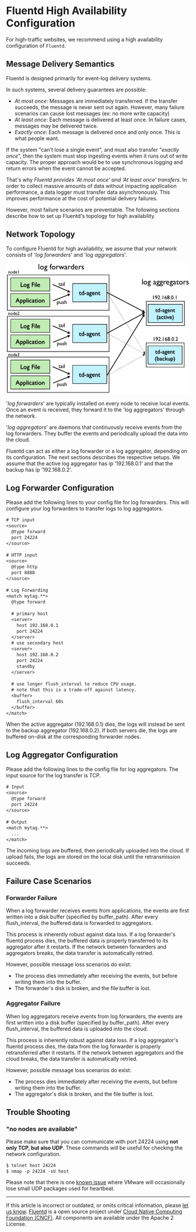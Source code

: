# Fluentd High Availability Configuration

For high-traffic websites, we recommend using a high availability
configuration of `Fluentd`.


## Message Delivery Semantics

Fluentd is designed primarily for event-log delivery systems.

In such systems, several delivery guarantees are possible:

-   *At most once*: Messages are immediately transferred. If the
    transfer succeeds, the message is never sent out again. However,
    many failure scenarios can cause lost messages (ex: no more write
    capacity)
-   *At least once*: Each message is delivered at least once. In failure
    cases, messages may be delivered twice.
-   *Exactly once*: Each message is delivered once and only once. This
    is what people want.

If the system "can't lose a single event", and must also transfer
"*exactly once*", then the system must stop ingesting events when it
runs out of write capacity. The proper approach would be to use
synchronous logging and return errors when the event cannot be accepted.

That's why *Fluentd provides 'At most once' and 'At least once'
transfers*. In order to collect massive amounts of data without
impacting application performance, a data logger must transfer data
asynchronously. This improves performance at the cost of potential
delivery failures.

However, most failure scenarios are preventable. The following sections
describe how to set up Fluentd's topology for high availability.


## Network Topology

To configure Fluentd for high availability, we assume that your network
consists of '*log forwarders*' and '*log aggregators*'.

![](/images/fluentd_ha.png)

'*log forwarders*' are typically installed on every node to receive
local events. Once an event is received, they forward it to the 'log
aggregators' through the network.

'*log aggregators*' are daemons that continuously receive events from
the log forwarders. They buffer the events and periodically upload the
data into the cloud.

Fluentd can act as either a log forwarder or a log aggregator, depending
on its configuration. The next sections describes the respective setups.
We assume that the active log aggregator has ip '192.168.0.1' and that
the backup has ip '192.168.0.2'.


## Log Forwarder Configuration

Please add the following lines to your config file for log forwarders.
This will configure your log forwarders to transfer logs to log
aggregators.

``` {.CodeRay}
# TCP input
<source>
  @type forward
  port 24224
</source>

# HTTP input
<source>
  @type http
  port 8888
</source>

# Log Forwarding
<match mytag.**>
  @type forward

  # primary host
  <server>
    host 192.168.0.1
    port 24224
  </server>
  # use secondary host
  <server>
    host 192.168.0.2
    port 24224
    standby
  </server>

  # use longer flush_interval to reduce CPU usage.
  # note that this is a trade-off against latency.
  <buffer>
    flush_interval 60s
  </buffer>
</match>
```

When the active aggregator (192.168.0.1) dies, the logs will instead be
sent to the backup aggregator (192.168.0.2). If both servers die, the
logs are buffered on-disk at the corresponding forwarder nodes.


## Log Aggregator Configuration

Please add the following lines to the config file for log aggregators.
The input source for the log transfer is TCP.

``` {.CodeRay}
# Input
<source>
  @type forward
  port 24224
</source>

# Output
<match mytag.**>
  ...
</match>
```

The incoming logs are buffered, then periodically uploaded into the
cloud. If upload fails, the logs are stored on the local disk until the
retransmission succeeds.


## Failure Case Scenarios


### Forwarder Failure

When a log forwarder receives events from applications, the events are
first written into a disk buffer (specified by buffer\_path). After
every flush\_interval, the buffered data is forwarded to aggregators.

This process is inherently robust against data loss. If a log
forwarder's fluentd process dies, the buffered data is properly
transferred to its aggregator after it restarts. If the network between
forwarders and aggregators breaks, the data transfer is automatically
retried.

However, possible message loss scenarios do exist:

-   The process dies immediately after receiving the events, but before
    writing them into the buffer.
-   The forwarder's disk is broken, and the file buffer is lost.


### Aggregator Failure

When log aggregators receive events from log forwarders, the events are
first written into a disk buffer (specified by buffer\_path). After
every flush\_interval, the buffered data is uploaded into the cloud.

This process is inherently robust against data loss. If a log
aggregator's fluentd process dies, the data from the log forwarder is
properly retransferred after it restarts. If the network between
aggregators and the cloud breaks, the data transfer is automatically
retried.

However, possible message loss scenarios do exist:

-   The process dies immediately after receiving the events, but before
    writing them into the buffer.
-   The aggregator's disk is broken, and the file buffer is lost.


## Trouble Shooting


### "no nodes are available"

Please make sure that you can communicate with port 24224 using **not
only TCP, but also UDP**. These commands will be useful for checking the
network configuration.

``` {.CodeRay}
$ telnet host 24224
$ nmap -p 24224 -sU host
```

Please note that there is one [known issue](http://kb.vmware.com/selfservice/microsites/search.do?language=en_US&cmd=displayKC&externalId=2019944)
where VMware will occasionally lose small UDP packages used for
heartbeat.


------------------------------------------------------------------------

If this article is incorrect or outdated, or omits critical information, please [let us know](https://github.com/fluent/fluentd-docs/issues?state=open).
[Fluentd](http://www.fluentd.org/) is a open source project under [Cloud Native Computing Foundation (CNCF)](https://cncf.io/). All components are available under the Apache 2 License.
